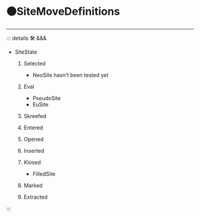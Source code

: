 # 🟠<move>SiteMoveDefinitions</move>

---

<!-- =================================================== -->
<!-- =================================================== -->
<!-- =================================================== -->
<!-- =================================================== -->
<!-- =================================================== -->
::: details 🛠 <dev>&&&</dev>

- SiteState
    1. Selected
        - NeoSite hasn't been tested yet
    2. Eval
        - PseudoSite
        - EuSite
    3. Skreefed
    4. Entered
    5. Opened
    6. Inserted
    7. Klosed
        - FilledSite
    8. Marked

    9. Extracted

:::
